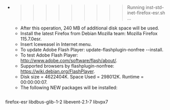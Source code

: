 * >>>>>>>>> Running inst-std-inet-firefox-esr.sh ...
  * After this operation, 240 MB of additional disk space will be used.
  * Install the latest Firefox from Debian Mozilla team: Mozilla Firefox 115.7.0esr.
  * Insert Iceweasel in Internet menu.
  * To update Adobe Flash Player: update-flashplugin-nonfree --install.
  * To test Adobe Flash Player: http://www.adobe.com/software/flash/about/.
  * Supported browsers by flashplugin-nonfree: https://wiki.debian.org/FlashPlayer.
  * Disk size = 4622404K. Space Used = 298012K. Runtime = 00:00:00:07.
  * The following NEW packages will be installed:
  ```bash
firefox-esr libdbus-glib-1-2 libevent-2.1-7 libvpx7
  ```
